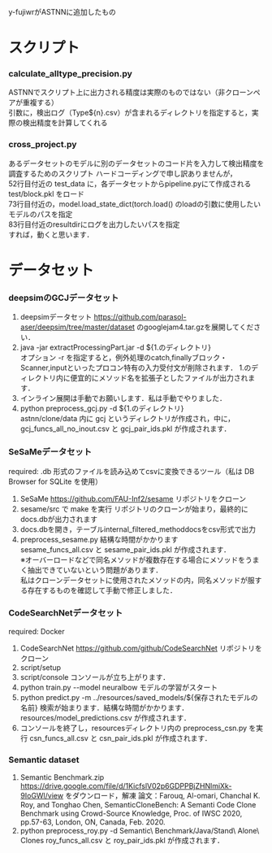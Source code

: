 y-fujiwrがASTNNに追加したもの  

# スクリプト  
### calculate_alltype_precision.py
ASTNNでスクリプト上に出力される精度は実際のものではない（非クローンペアが重複する）  
引数に，検出ログ（Type${n}.csv）が含まれるディレクトリを指定すると，実際の検出精度を計算してくれる

### cross_project.py
あるデータセットのモデルに別のデータセットのコード片を入力して検出精度を調査するためのスクリプト
ハードコーディングで申し訳ありませんが，  
52行目付近の test_data に，各データセットからpipeline.pyにて作成される test/block.pkl をロード  
73行目付近の，model.load_state_dict(torch.load() のloadの引数に使用したいモデルのパスを指定  
83行目付近のresultdirにログを出力したいパスを指定  
すれば，動くと思います．

# データセット
### deepsimのGCJデータセット

1. deepsimデータセット <https://github.com/parasol-aser/deepsim/tree/master/dataset>  のgooglejam4.tar.gzを展開してください．
2. java -jar extractProcessingPart.jar -d ${1.のディレクトリ}  
    オプション -r を指定すると，例外処理のcatch,finallyブロック・Scanner,inputといったプロコン特有の入力受付文が削除されます．
    1.のディレクトリ内に便宜的にメソッド名を拡張子としたファイルが出力されます．
3. インライン展開は手動でお願いします．私は手動でやりました．
4. python preprocess_gcj.py -d ${1.のディレクトリ}  
    astnn/clone/data 内に gcj というディレクトリが作成され，中に，gcj_funcs_all_no_inout.csv と gcj_pair_ids.pkl が作成されます．

### SeSaMeデータセット

required: .db 形式のファイルを読み込めてcsvに変換できるツール（私は DB Browser for SQLite を使用）
1. SeSaMe <https://github.com/FAU-Inf2/sesame> リポジトリをクローン
2. sesame/src で make を実行
    リポジトリのクローンが始まり，最終的にdocs.dbが出力されます
3. docs.dbを開き，テーブルinternal_filtered_methoddocsをcsv形式で出力
4. preprocess_sesame.py
    結構な時間がかかります  
    sesame_funcs_all.csv と sesame_pair_ids.pkl が作成されます．   
※オーバーロードなどで同名メソッドが複数存在する場合にメソッドをうまく抽出できていないという問題があります．  
私はクローンデータセットに使用されたメソッドの内，同名メソッドが服する存在するものを確認して手動で修正しました．

### CodeSearchNetデータセット

required: Docker
1. CodeSearchNet <https://github.com/github/CodeSearchNet> リポジトリをクローン
2. script/setup
3. script/console
    コンソールが立ち上がります．
4. python train.py --model neuralbow
    モデルの学習がスタート
5. python predict.py -m ../resources/saved_models/${保存されたモデルの名前}
    検索が始まります．結構な時間がかかります．resources/model_predictions.csv が作成されます．
6. コンソールを終了し，resourcesディレクトリ内の preprocess_csn.py を実行
    csn_funcs_all.csv と csn_pair_ids.pkl が作成されます．

### Semantic dataset

1. Semantic Benchmark.zip <https://drive.google.com/file/d/1KicfslV02p6GDPPBjZHNlmiXk-9IoGWl/view> をダウンロード，解凍
    論文：Farouq, Al-omari, Chanchal K. Roy, and Tonghao Chen, SemanticCloneBench: A Semanti Code Clone Benchmark using Crowd-Source Knowledge, Proc. of IWSC 2020, pp.57-63, London, ON, Canada, Feb. 2020.
2. python preprocess_roy.py -d Semantic\ Benchmark/Java/Stand\ Alone\ Clones
    roy_funcs_all.csv と roy_pair_ids.pkl が作成されます．
